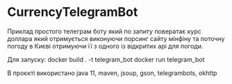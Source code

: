 # CurrencyTelegramBot

Приклад простого телеграм боту який по запиту повератає курс доллара який отримується виконуючи порсинг сайту мінфіну та поточну погоду в Києві отримуючи
її з одного із відкритих api для погоди.

Для запуску:
docker build . -t telegram_bot
docker run telegram_bot

В проєкті використано java 11, maven, jsoup, gson, telegrambots, okhttp
